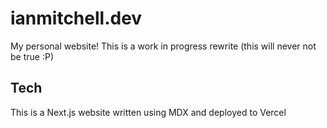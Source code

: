 # ianmitchell.dev

My personal website! This is a work in progress rewrite (this will never not be true :P)

## Tech

This is a Next.js website written using MDX and deployed to Vercel
